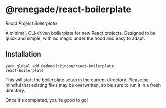 # @renegade/react-boilerplate
*React Project Boilerplate*

A minimal, CLI-driven boilerplate for new React projects. Designed to be quick
and simple, with no magic under the hood and easy to adapt.

Installation
---

```
yarn global add @adamdickinson/react-boilerplate
react-boilerplate
```

This will start the boilerplate setup in the current directory. Please be
mindful that existing files may be overwritten, so be sure to run it in a fresh
directory.

Once it's completed, you're good to go!
